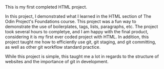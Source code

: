 This is my first completed HTML project.

In this project, I demonstrated what I learned in the HTML section of The Odin Project's Foundations course.
This project was a fun way to demonstrate the use of boilerplates, tags, lists, paragraphs, etc.
The project took several hours to completye, and I am happy with the final product, considering it is my first ever coded project with HTML.
In addition, this project taught me how to efficiently use git, git staging, and git committing, as well as other git workflow standard practice.

While this project is simple, this taught me a lot in regards to the structure of websites and the importance of git in development.
